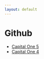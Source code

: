 ```yaml
---
layout: default
---
```

# Github
* [Capital One 5](/assignments/Capital%20One%205.html)
* [Capital One 4](/assignments/Capital%20One%204.html)

